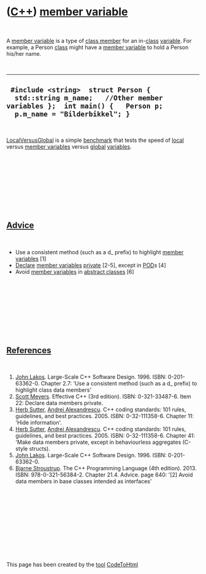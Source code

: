 



 

 

 

 

 

([C++](Cpp.md)) [member variable](CppMemberVariable.md)
=========================================================

 

A [member variable](CppMemberVariable.md) is a type of [class
member](CppMember.md) for an in-[class](CppClass.md)
[variable](CppVariable.md). For example, a Person [class](CppClass.md)
might have a [member variable](CppMemberVariable.md) to hold a Person
his/her name.

 

  ----------------------------------------------------------------------------------------------------------------------------------------------------
  ` #include <string>  struct Person {   std::string m_name;   //Other member variables };  int main() {   Person p;   p.m_name = "Bilderbikkel"; }`
  ----------------------------------------------------------------------------------------------------------------------------------------------------

 

[LocalVersusGlobal](CppLocalVersusGlobal.md) is a simple
[benchmark](CppBenchmark.md) that tests the speed of
[local](CppLocal.md) versus [member variables](CppMemberVariable.md)
versus [global](CppGlobal.md) [variables](CppVariable.md).

 

 

 

 

 

[Advice](CppAdvice.md)
-----------------------

 

-   Use a consistent method (such as a d\_ prefix) to highlight [member
    variables](CppMemberVariable.md) \[1\]
-   [Declare](CppDeclaration.md) [member
    variables](CppMemberVariable.md) [private](CppPrivate.md) \[2-5\],
    except in [POD](CppPod.md)s \[4\]
-   Avoid [member variables](CppMemberVariable.md) in [abstract
    classes](AbstractClass.md) \[6\]

 

 

 

 

 

[References](CppReferences.md)
-------------------------------

 

1.  [John Lakos](CppJohnLakos.md). Large-Scale C++ Software Design.
    1996. ISBN: 0-201-63362-0. Chapter 2.7: 'Use a consistent method
    (such as a d\_ prefix) to highlight class data members'
2.  [Scott Meyers](CppScottMeyers.md). Effective C++ (3rd edition).
    ISBN: 0-321-33487-6. Item 22: Declare data members private.
3.  [Herb Sutter](CppHerbSutter.md), [Andrei
    Alexandrescu](CppAndreiAlexandrescu.md). C++ coding standards: 101
    rules, guidelines, and best practices. 2005. ISBN: 0-32-111358-6.
    Chapter 11: 'Hide information'.
4.  [Herb Sutter](CppHerbSutter.md), [Andrei
    Alexandrescu](CppAndreiAlexandrescu.md). C++ coding standards: 101
    rules, guidelines, and best practices. 2005. ISBN: 0-32-111358-6.
    Chapter 41: 'Make data members private, except in behaviourless
    aggregates (C-style structs).
5.  [John Lakos](CppJohnLakos.md). Large-Scale C++ Software Design.
    1996. ISBN: 0-201-63362-0.
6.  [Bjarne Stroustrup](CppBjarneStroustrup.md). The C++ Programming
    Language (4th edition). 2013. ISBN: 978-0-321-56384-2. Chapter 21.4.
    Advice. page 640: '\[2\] Avoid data members in base classes intended
    as interfaces'

 

 

 

 

 





 




This page has been created by the [tool](Tools.md)
[CodeToHtml](ToolCodeToHtml.md)
